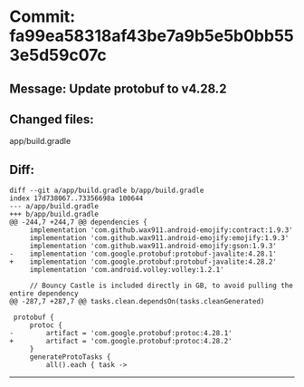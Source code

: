 # Commit: fa99ea58318af43be7a9b5e5b0bb553e5d59c07c
## Message: Update protobuf to v4.28.2
## Changed files:
app/build.gradle

## Diff:
```
diff --git a/app/build.gradle b/app/build.gradle
index 17d738067..73356698a 100644
--- a/app/build.gradle
+++ b/app/build.gradle
@@ -244,7 +244,7 @@ dependencies {
     implementation 'com.github.wax911.android-emojify:contract:1.9.3'
     implementation 'com.github.wax911.android-emojify:emojify:1.9.3'
     implementation 'com.github.wax911.android-emojify:gson:1.9.3'
-    implementation 'com.google.protobuf:protobuf-javalite:4.28.1'
+    implementation 'com.google.protobuf:protobuf-javalite:4.28.2'
     implementation 'com.android.volley:volley:1.2.1'
 
     // Bouncy Castle is included directly in GB, to avoid pulling the entire dependency
@@ -287,7 +287,7 @@ tasks.clean.dependsOn(tasks.cleanGenerated)
 
 protobuf {
     protoc {
-        artifact = 'com.google.protobuf:protoc:4.28.1'
+        artifact = 'com.google.protobuf:protoc:4.28.2'
     }
     generateProtoTasks {
         all().each { task ->
```
-----------------------------------

